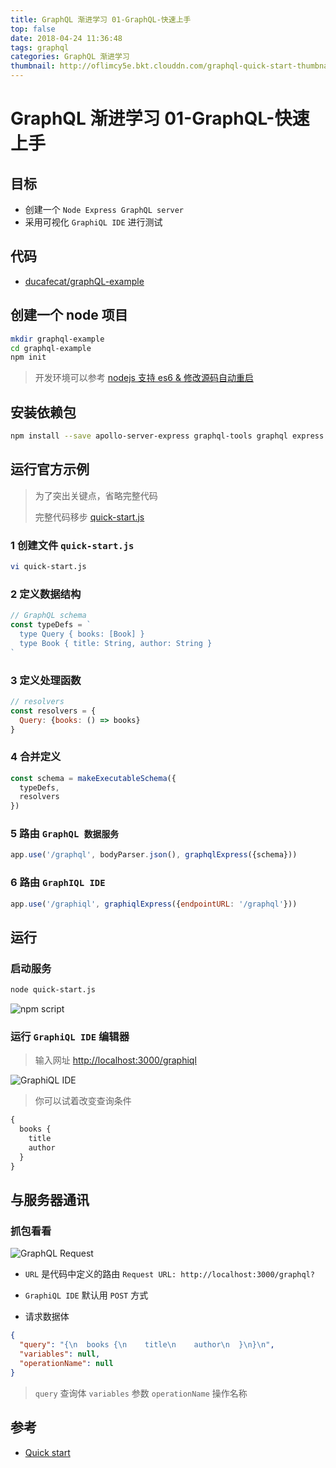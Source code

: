 ```yaml
---
title: GraphQL 渐进学习 01-GraphQL-快速上手
top: false
date: 2018-04-24 11:36:48
tags: graphql
categories: GraphQL 渐进学习
thumbnail: http://oflimcy5e.bkt.clouddn.com/graphql-quick-start-thumbnail.png?imageView2/2/w/800
---
```


# GraphQL 渐进学习 01-GraphQL-快速上手

## 目标

* 创建一个 `Node Express GraphQL server`
* 采用可视化 `GraphiQL IDE` 进行测试

## 代码

* [ducafecat/graphQL-example](https://github.com/ducafecat/graphQL-example)

## 创建一个 node 项目

```bash
mkdir graphql-example
cd graphql-example
npm init
```

> 开发环境可以参考 [nodejs 支持 es6 & 修改源码自动重启](/2018/04/26/nodejs-es6-nodemon/)

## 安装依赖包

```bash
npm install --save apollo-server-express graphql-tools graphql express body-parser
```

## 运行官方示例

> 为了突出关键点，省略完整代码
>
> 完整代码移步 [quick-start.js](https://github.com/ducafecat/graphQL-example/blob/master/quick-start.js)

### 1 创建文件 `quick-start.js`

```bash
vi quick-start.js
```

### 2 定义数据结构

```js
// GraphQL schema
const typeDefs = `
  type Query { books: [Book] }
  type Book { title: String, author: String }
`
```

### 3 定义处理函数

```js
// resolvers
const resolvers = {
  Query: {books: () => books}
}
```

### 4 合并定义

```js
const schema = makeExecutableSchema({
  typeDefs,
  resolvers
})
```

### 5 路由 `GraphQL 数据服务`

```js
app.use('/graphql', bodyParser.json(), graphqlExpress({schema}))
```

### 6 路由 `GraphIQL IDE`

```js
app.use('/graphiql', graphiqlExpress({endpointURL: '/graphql'}))
```

## 运行

### 启动服务

```bash
node quick-start.js
```

![npm script](http://oflimcy5e.bkt.clouddn.com/graphql-quick-start-script.png)

### 运行 `GraphiQL IDE` 编辑器 

> 输入网址 [http://localhost:3000/graphiql](http://localhost:3000/graphiql)

![GraphiQL IDE](http://oflimcy5e.bkt.clouddn.com/graphql-quick-start-graphiql.png)

> 你可以试着改变查询条件

```js
{
  books {
    title
    author
  }
}
```

## 与服务器通讯

### 抓包看看

![GraphQL Request](http://oflimcy5e.bkt.clouddn.com/graphql-quick-start-post.png)

* `URL` 是代码中定义的路由 `Request URL: http://localhost:3000/graphql?`

* `GraphiQL IDE` 默认用 `POST` 方式

* 请求数据体

```json
{
  "query": "{\n  books {\n    title\n    author\n  }\n}\n",
  "variables": null,
  "operationName": null
}
```

> `query` 查询体
> `variables` 参数
> `operationName` 操作名称

## 参考

* [Quick start](https://www.apollographql.com/docs/apollo-server/example.html)
